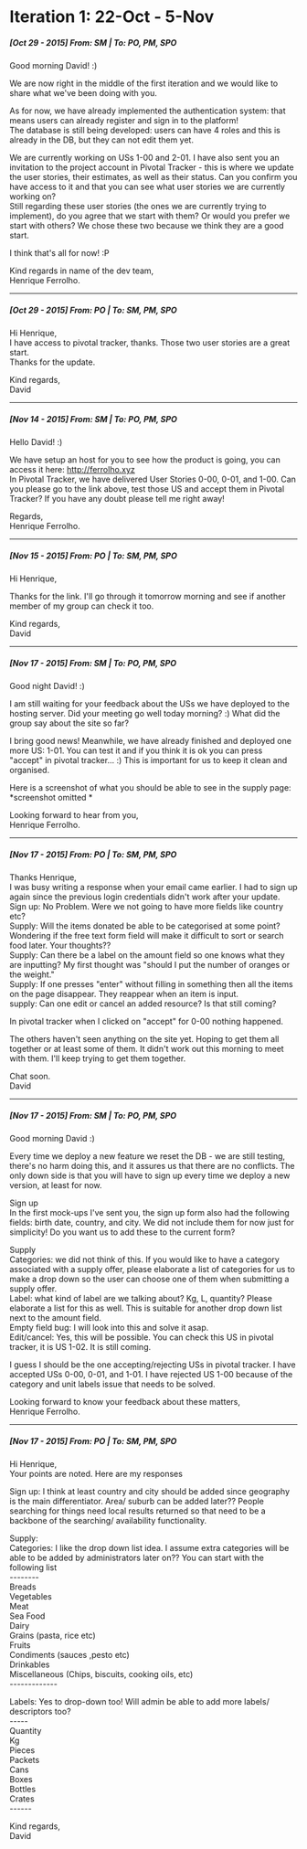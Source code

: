 # Iteration 1: 22-Oct - 5-Nov

##### [Oct 29 - 2015] From: SM | To: PO, PM, SPO

Good morning David! :)

We are now right in the middle of the first iteration and we would like to share what we've been doing with you.

As for now, we have already implemented the authentication system: that means users can already register and sign in to the platform!  
The database is still being developed: users can have 4 roles and this is already in the DB, but they can not edit them yet.

We are currently working on USs 1-00 and 2-01. I have also sent you an invitation to the project account in Pivotal Tracker - this is where we update the user stories, their estimates, as well as their status. Can you confirm you have access to it and that you can see what user stories we are currently working on?  
Still regarding these user stories (the ones we are currently trying to implement), do you agree that we start with them? Or would you prefer we start with others? We chose these two because we think they are a good start.

I think that's all for now! :P

Kind regards in name of the dev team,  
Henrique Ferrolho.


---

##### [Oct 29 - 2015] From: PO | To: SM, PM, SPO

Hi Henrique,  
I have access to pivotal tracker, thanks. Those two user stories are a great start.  
Thanks for the update.

Kind regards,  
David


---

##### [Nov 14 - 2015] From: SM | To: PO, PM, SPO

Hello David! :)

We have setup an host for you to see how the product is going, you can access it here: http://ferrolho.xyz  
In Pivotal Tracker, we have delivered User Stories 0-00, 0-01, and 1-00. Can you please go to the link above, test those US and accept them in Pivotal Tracker? If you have any doubt please tell me right away!

Regards,  
Henrique Ferrolho.


---

##### [Nov 15 - 2015] From: PO | To: SM, PM, SPO

Hi Henrique,

Thanks for the link. I'll go through it tomorrow morning and see if another member of my group can check it too.

Kind regards,  
David


---

##### [Nov 17 - 2015] From: SM | To: PO, PM, SPO

Good night David! :)

I am still waiting for your feedback about the USs we have deployed to the hosting server. Did your meeting go well today morning? :) What did the group say about the site so far?

I bring good news! Meanwhile, we have already finished and deployed one more US: 1-01. You can test it and if you think it is ok you can press "accept" in pivotal tracker... :) This is important for us to keep it clean and organised.

Here is a screenshot of what you should be able to see in the supply page:  
*screenshot omitted *

Looking forward to hear from you,  
Henrique Ferrolho.


---

##### [Nov 17 - 2015] From: PO | To: SM, PM, SPO

Thanks Henrique,  
I was busy writing a response when your email came earlier. I had to sign up again since the previous login credentials didn't work after your update.  
Sign up: No Problem. Were we not going to have more fields like country etc?  
Supply: Will the items donated be able to be categorised at some point? Wondering if the free text form field will make it difficult to sort or search food later. Your thoughts??  
Supply: Can there be a label on the amount field so one knows what they are inputting? My first thought was "should I put the number of oranges or the weight."  
Supply: If one presses "enter" without filling in something then all the items on the page disappear. They reappear when an item is input.  
supply: Can one edit or cancel an added resource? Is that still coming?

In pivotal tracker when I clicked on "accept" for 0-00 nothing happened.

The others haven't seen anything on the site yet. Hoping to get them all together or at least some of them. It didn't work out this morning to meet with them. I'll keep trying to get them together.

Chat soon.  
David


---

##### [Nov 17 - 2015] From: SM | To: PO, PM, SPO

Good morning David :)

Every time we deploy a new feature we reset the DB - we are still testing, there's no harm doing this, and it assures us that there are no conflicts. The only down side is that you will have to sign up every time we deploy a new version, at least for now.

Sign up  
In the first mock-ups I've sent you, the sign up form also had the following fields: birth date, country, and city. We did not include them for now just for simplicity! Do you want us to add these to the current form?

Supply  
Categories: we did not think of this. If you would like to have a category associated with a supply offer, please elaborate a list of categories for us to make a drop down so the user can choose one of them when submitting a supply offer.  
Label: what kind of label are we talking about? Kg, L, quantity? Please elaborate a list for this as well. This is suitable for another drop down list next to the amount field.  
Empty field bug: I will look into this and solve it asap.  
Edit/cancel: Yes, this will be possible. You can check this US in pivotal tracker, it is US 1-02. It is still coming.

I guess I should be the one accepting/rejecting USs in pivotal tracker. I have accepted USs 0-00, 0-01, and 1-01. I have rejected US 1-00 because of the category and unit labels issue that needs to be solved.

Looking forward to know your feedback about these matters,  
Henrique Ferrolho.


---

##### [Nov 17 - 2015] From: PO | To: SM, PM, SPO

Hi Henrique,  
Your points are noted. Here are my responses

Sign up:  I think at least country and city should be added since geography is the main differentiator. Area/ suburb can be added later?? People searching for things need local results returned so that need to be a backbone of the searching/ availability functionality.

Supply:  
Categories: I like the drop down list idea. I assume extra categories will be able to be added by administrators later on?? You can start with the following list  
    --------  
Breads  
Vegetables  
Meat  
Sea Food  
Dairy  
Grains (pasta, rice etc)  
Fruits  
Condiments (sauces ,pesto etc)  
Drinkables  
Miscellaneous (Chips, biscuits, cooking oils, etc)  
    -------------

Labels: Yes to drop-down too! Will admin be able to add more labels/ descriptors too?  
    -----  
Quantity  
Kg  
Pieces  
Packets  
Cans  
Boxes  
Bottles  
Crates  
    ------

Kind regards,  
David
